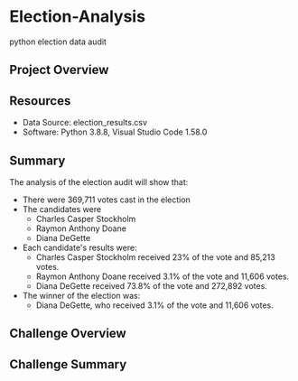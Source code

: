# Election-Analysis
python election data audit

## Project Overview

## Resources
- Data Source: election_results.csv
- Software: Python 3.8.8, Visual Studio Code 1.58.0

## Summary
The analysis of the election audit will show that:
- There were 369,711 votes cast in the election
- The candidates were
  - Charles Casper Stockholm
  - Raymon Anthony Doane
  - Diana DeGette
- Each candidate's results were:
  - Charles Casper Stockholm received 23% of the vote and 85,213 votes.
  - Raymon Anthony Doane received 3.1% of the vote and 11,606 votes.
  - Diana DeGette received 73.8% of the vote and 272,892 votes.
- The winner of the election was:
  - Diana DeGette, who received 3.1% of the vote and 11,606 votes.
## Challenge Overview
## Challenge Summary
